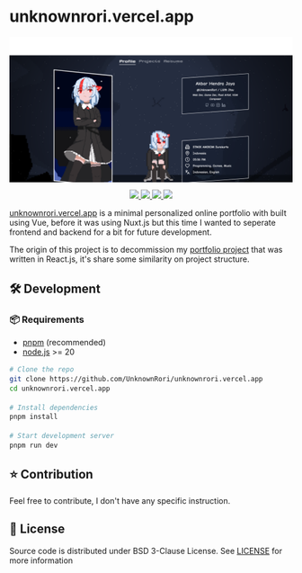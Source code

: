 # unknownrori.vercel.app

<img src="./docs/Preview.png" align="center" />

<div align="center" style="margin: 0.85rem 0">
    <a href="https://github.com/UnknownRori/unknownrori.vercel.app/blob/main/LICENSE">
        <img src="https://img.shields.io/github/license/UnknownRori/unknownrori.vercel.app" />
    </a>
    <a href="https://unknownrori.vercel.app">
        <img src="https://img.shields.io/github/deployments/UnknownRori/unknownrori.vercel.app/Production?label=Vercel" />
    </a>
    <a href="https://github.com/UnknownRori/unknownrori.vercel.app">
        <img src="https://img.shields.io/github/repo-size/UnknownRori/unknownrori.vercel.app?logo=github" />
    </a>
    <a href="https://wakatime.com/@UnknownRori">
        <img src="https://wakatime.com/badge/github/UnknownRori/unknownrori.vercel.app.svg" />
    </a>
</div>

[unknownrori.vercel.app](https://unknownrori.vercel.app) is a minimal personalized online portfolio with 
built using Vue, before it was using Nuxt.js but this time I wanted to seperate frontend and backend 
for a bit for future development.

The origin of this project is to decommission my [portfolio project](https://unknownrori-firebase.web.app/) 
that was written in React.js, it's share some similarity on project structure.

## 🛠️ Development

### 📦 Requirements

- [pnpm](https://pnpm.io/) (recommended)
- [node.js](https://nodejs.org/en/) >= 20

```sh
# Clone the repo
git clone https://github.com/UnknownRori/unknownrori.vercel.app
cd unknownrori.vercel.app

# Install dependencies
pnpm install

# Start development server
pnpm run dev
```

## ⭐ Contribution

Feel free to contribute, I don't have any specific instruction.

## 📖 License

Source code is distributed under BSD 3-Clause License. See [LICENSE](./LICENSE) for more information
